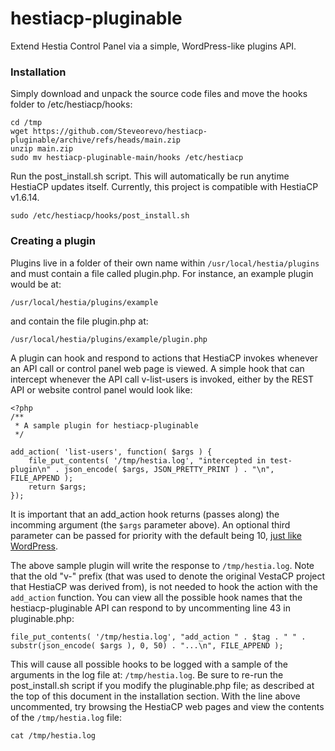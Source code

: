 # hestiacp-pluginable
Extend Hestia Control Panel via a simple, WordPress-like plugins API.

### Installation
Simply download and unpack the source code files and move the hooks folder to /etc/hestiacp/hooks:

```
cd /tmp
wget https://github.com/Steveorevo/hestiacp-pluginable/archive/refs/heads/main.zip
unzip main.zip
sudo mv hestiacp-pluginable-main/hooks /etc/hestiacp
```

Run the post_install.sh script. This will automatically be run anytime HestiaCP updates itself. Currently, this project is compatible with HestiaCP v1.6.14.

```
sudo /etc/hestiacp/hooks/post_install.sh
```

### Creating a plugin
Plugins live in a folder of their own name within `/usr/local/hestia/plugins` and must contain a file called plugin.php. For instance, an example plugin would be at:

```
/usr/local/hestia/plugins/example
```
and contain the file plugin.php at:
```
/usr/local/hestia/plugins/example/plugin.php
```

A plugin can hook and respond to actions that HestiaCP invokes whenever an API call or control panel web page is viewed. A simple hook that can intercept whenever the API call v-list-users is invoked, either by the REST API or website control panel would look like:

```
<?php
/**
 * A sample plugin for hestiacp-pluginable 
 */

add_action( 'list-users', function( $args ) {
    file_put_contents( '/tmp/hestia.log', "intercepted in test-plugin\n" . json_encode( $args, JSON_PRETTY_PRINT ) . "\n", FILE_APPEND );
    return $args;
});
```

It is important that an add_action hook returns (passes along) the incomming argument (the `$args` parameter above). An optional third parameter can be passed for priority with the default being 10, [just like WordPress](https://developer.wordpress.org/reference/functions/add_action/).

The above sample plugin will write the response to `/tmp/hestia.log`. Note that the old "v-" prefix (that was used to denote the original VestaCP project that HestiaCP was derived from), is not needed to hook the action with the `add_action` function. You can view all the possible hook names that the hestiacp-pluginable API can respond to by uncommenting line 43 in pluginable.php:

```
file_put_contents( '/tmp/hestia.log', "add_action " . $tag . " " . substr(json_encode( $args ), 0, 50) . "...\n", FILE_APPEND );
```

This will cause all possible hooks to be logged with a sample of the arguments in the log file at:
`/tmp/hestia.log`. Be sure to re-run the post_install.sh script if you modify the pluginable.php file; as described at the top of this document in the installation section. With the line above uncommented, try browsing the HestiaCP web pages and view the contents of the `/tmp/hestia.log` file:

```
cat /tmp/hestia.log
```

